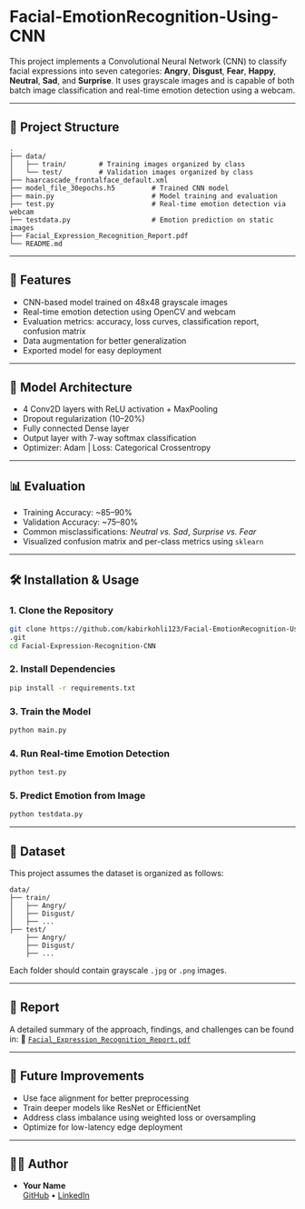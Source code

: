 # Facial-EmotionRecognition-Using-CNN

This project implements a Convolutional Neural Network (CNN) to classify facial expressions into seven categories: **Angry**, **Disgust**, **Fear**, **Happy**, **Neutral**, **Sad**, and **Surprise**. It uses grayscale images and is capable of both batch image classification and real-time emotion detection using a webcam.

---

## 📁 Project Structure

```
.
├── data/
│   ├── train/        # Training images organized by class
│   └── test/         # Validation images organized by class
├── haarcascade_frontalface_default.xml
├── model_file_30epochs.h5         # Trained CNN model
├── main.py                        # Model training and evaluation
├── test.py                        # Real-time emotion detection via webcam
├── testdata.py                    # Emotion prediction on static images
├── Facial_Expression_Recognition_Report.pdf
└── README.md
```

---

## 🚀 Features

- CNN-based model trained on 48x48 grayscale images
- Real-time emotion detection using OpenCV and webcam
- Evaluation metrics: accuracy, loss curves, classification report, confusion matrix
- Data augmentation for better generalization
- Exported model for easy deployment

---

## 🧠 Model Architecture

- 4 Conv2D layers with ReLU activation + MaxPooling
- Dropout regularization (10–20%)
- Fully connected Dense layer
- Output layer with 7-way softmax classification
- Optimizer: Adam | Loss: Categorical Crossentropy

---

## 📊 Evaluation

- Training Accuracy: ~85–90%
- Validation Accuracy: ~75–80%
- Common misclassifications: *Neutral vs. Sad*, *Surprise vs. Fear*
- Visualized confusion matrix and per-class metrics using `sklearn`

---

## 🛠 Installation & Usage

### 1. Clone the Repository
```bash
git clone https://github.com/kabirkohli123/Facial-EmotionRecognition-Using-CNN
.git
cd Facial-Expression-Recognition-CNN
```

### 2. Install Dependencies
```bash
pip install -r requirements.txt
```

### 3. Train the Model
```bash
python main.py
```

### 4. Run Real-time Emotion Detection
```bash
python test.py
```

### 5. Predict Emotion from Image
```bash
python testdata.py
```

---

## 📁 Dataset

This project assumes the dataset is organized as follows:
```
data/
├── train/
│   ├── Angry/
│   ├── Disgust/
│   ├── ...
├── test/
    ├── Angry/
    ├── Disgust/
    ├── ...
```

Each folder should contain grayscale `.jpg` or `.png` images.

---

## 📄 Report

A detailed summary of the approach, findings, and challenges can be found in:
📄 [`Facial_Expression_Recognition_Report.pdf`](./Facial_Expression_Recognition_Report.pdf)

---

## 🤔 Future Improvements

- Use face alignment for better preprocessing
- Train deeper models like ResNet or EfficientNet
- Address class imbalance using weighted loss or oversampling
- Optimize for low-latency edge deployment

---

## 👨‍💻 Author

- **Your Name**  
  [GitHub](https://github.com/kabirkohli123) • [LinkedIn]([https://linkedin.com/in/your-link](https://www.linkedin.com/in/kabir-kohli-50965a259/))

